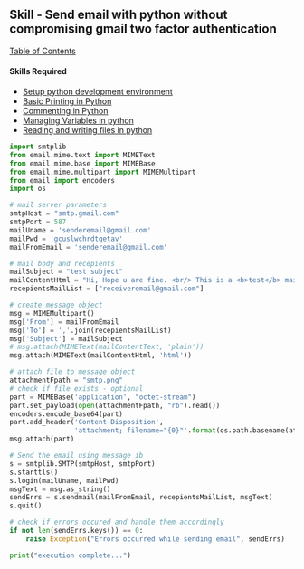 ## Skill - Send email with python without compromising gmail two factor authentication

[Table of Contents](https://nagasudhir.blogspot.com/2020/04/taming-python-table-of-contents.html)

#### Skills Required
* [Setup python development environment](https://nagasudhir.blogspot.com/2020/04/setup-python-development-environment_14.html)
* [Basic Printing in Python](https://nagasudhir.blogspot.com/2020/04/basic-printing-in-python.html)
* [Commenting in Python](https://nagasudhir.blogspot.com/2020/04/comments-in-python.html)
* [Managing Variables in python](https://nagasudhir.blogspot.com/2020/04/managing-variables-in-python.html)
* [Reading and writing files in python](https://nagasudhir.blogspot.com/2020/05/reading-and-writing-files-in-python.html)

```python
import smtplib
from email.mime.text import MIMEText
from email.mime.base import MIMEBase
from email.mime.multipart import MIMEMultipart
from email import encoders
import os

# mail server parameters
smtpHost = "smtp.gmail.com"
smtpPort = 587
mailUname = 'senderemail@gmail.com'
mailPwd = 'gcuslwchrdtqetav'
mailFromEmail = 'senderemail@gmail.com'

# mail body and recepients
mailSubject = "test subject"
mailContentHtml = "Hi, Hope u are fine. <br/> This is a <b>test</b> mail from python script using an awesome library called <b>smtplib</b>"
recepientsMailList = ["receiveremail@gmail.com"]

# create message object
msg = MIMEMultipart()
msg['From'] = mailFromEmail
msg['To'] = ','.join(recepientsMailList)
msg['Subject'] = mailSubject
# msg.attach(MIMEText(mailContentText, 'plain'))
msg.attach(MIMEText(mailContentHtml, 'html'))

# attach file to message object
attachmentFpath = "smtp.png"
# check if file exists - optional
part = MIMEBase('application', "octet-stream")
part.set_payload(open(attachmentFpath, "rb").read())
encoders.encode_base64(part)
part.add_header('Content-Disposition',
                'attachment; filename="{0}"'.format(os.path.basename(attachmentFpath)))
msg.attach(part)

# Send the email using message ib
s = smtplib.SMTP(smtpHost, smtpPort)
s.starttls()
s.login(mailUname, mailPwd)
msgText = msg.as_string()
sendErrs = s.sendmail(mailFromEmail, recepientsMailList, msgText)
s.quit()

# check if errors occured and handle them accordingly
if not len(sendErrs.keys()) == 0:
    raise Exception("Errors occurred while sending email", sendErrs)

print("execution complete...")
```
<!--stackedit_data:
eyJoaXN0b3J5IjpbLTkzNTA2NDQwMF19
-->